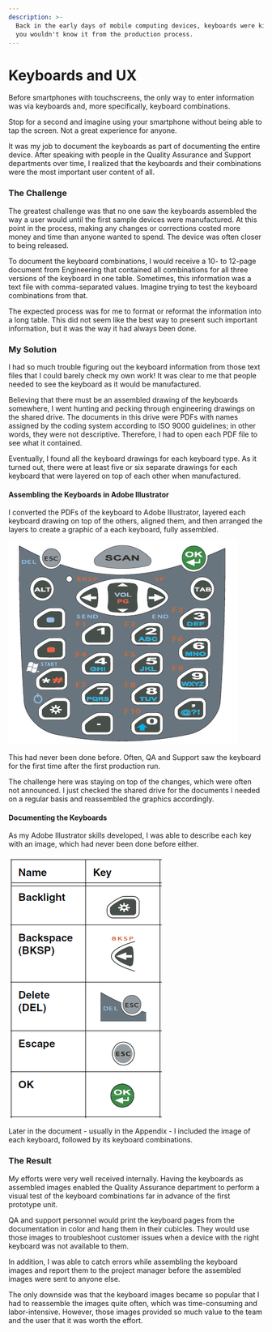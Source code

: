 ```yaml
---
description: >-
  Back in the early days of mobile computing devices, keyboards were king, but
  you wouldn't know it from the production process.
---
```


# Keyboards and UX

Before smartphones with touchscreens, the only way to enter information was via keyboards and, more specifically, keyboard combinations.&#x20;

Stop for a second and imagine using your smartphone without being able to tap the screen. Not a great experience for anyone.

It was my job to document the keyboards as part of documenting the entire device. After speaking with people in the Quality Assurance and Support departments over time, I realized that the keyboards and their combinations were the most important user content of all.&#x20;

### The Challenge

The greatest challenge was that no one saw the keyboards assembled the way a user would until the first sample devices were manufactured. At this point in the process, making any changes or corrections costed more money and time than anyone wanted to spend. The device was often closer to being released.&#x20;

To document the keyboard combinations, I would receive a 10- to 12-page document from Engineering that contained all combinations for all three versions of the keyboard in one table. Sometimes, this information was a text file with comma-separated values. Imagine trying to test the keyboard combinations from that.&#x20;

The expected process was for me to format or reformat the information into a long table. This did not seem like the best way to present such important information, but it was the way it had always been done.&#x20;

### My Solution

I had so much trouble figuring out the keyboard information from those text files that I could barely check my own work! It was clear to me that people needed to see the keyboard as it would be manufactured.&#x20;

Believing that there must be an assembled drawing of the keyboards somewhere, I went hunting and pecking through engineering drawings on the shared drive. The documents in this drive were PDFs with names assigned by the coding system according to ISO 9000 guidelines; in other words, they were not descriptive. Therefore, I had to open each PDF file to see what it contained.&#x20;

Eventually, I found all the keyboard drawings for each keyboard type. As it turned out, there were at least five or six separate drawings for each keyboard that were layered on top of each other when manufactured.&#x20;

#### Assembling the Keyboards in Adobe Illustrator

I converted the PDFs of the keyboard to Adobe Illustrator, layered each keyboard drawing on top of the others, aligned them, and then arranged the layers to create a graphic of a each keyboard, fully assembled.&#x20;

![](.gitbook/assets/image.png)

This had never been done before. Often, QA and Support saw the keyboard for the first time after the first production run.

The challenge here was staying on top of the changes, which were often not announced. I just checked the shared drive for the documents I needed on a regular basis and reassembled the graphics accordingly.

#### Documenting the Keyboards

As my Adobe Illustrator skills developed, I was able to describe each key with an image, which had never been done before either.&#x20;

<img src=".gitbook/assets/image (1) (1).png" alt="" data-size="original">

Later in the document - usually in the Appendix - I included the image of each keyboard, followed by its keyboard combinations.&#x20;

### The Result

My efforts were very well received internally. Having the keyboards as assembled images enabled the Quality Assurance department to perform a visual test of the keyboard combinations far in advance of the first prototype unit.&#x20;

QA and support personnel would print the keyboard pages from the documentation in color and hang them in their cubicles. They would use those images to troubleshoot customer issues when a device with the right keyboard was not available to them.&#x20;

In addition, I was able to catch errors while assembling the keyboard images and report them to the project manager before the assembled images were sent to anyone else.&#x20;

The only downside was that the keyboard images became so popular that I had to reassemble the images quite often, which was time-consuming and labor-intensive. However, those images provided so much value to the team and the user that it was worth the effort.&#x20;

